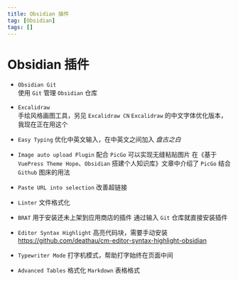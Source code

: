 ```yaml
---
title: Obsidian 插件
tag: [Obsidian]
tags: [] 
---
```


# Obsidian 插件

- `Obsidian Git`  
    使用 `Git` 管理 `Obsidian` 仓库

- `Excalidraw`  
    手绘风格画图工具，另见 `Excalidraw CN`
    `Excalidraw` 的中文字体优化版本，我现在正在用这个

- `Easy Typing` 
    优化中英文输入，在中英文之间加入 _盘古之白_

-  `Image auto upload Plugin` 
    配合 `PicGo` 可以实现无缝粘贴图片
    在《基于 `VuePress Theme Hope`、`Obsidian` 搭建个人知识库》文章中介绍了 `PicGo` 结合 `Github` 图床的用法

- `Paste URL into selection` 
    改善超链接

- `Linter`
    文件格式化

-  `BRAT` 
    用于安装还未上架到应用商店的插件
    通过输入 `Git` 仓库就直接安装插件

- `Editor Syntax Highlight`
    高亮代码块，需要手动安装
    https://github.com/deathau/cm-editor-syntax-highlight-obsidian

- `Typewriter Mode`
    打字机模式，帮助打字始终在页面中间

-  `Advanced Tables`
    格式化 `Markdown` 表格格式